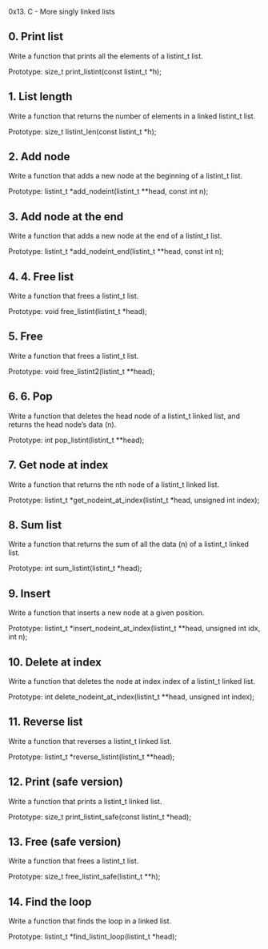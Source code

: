 0x13. C - More singly linked lists

## 0. Print list
Write a function that prints all the elements of a listint_t list.

Prototype: size_t print_listint(const listint_t *h);

## 1. List length
Write a function that returns the number of elements in a linked listint_t list.

Prototype: size_t listint_len(const listint_t *h);

## 2. Add node
Write a function that adds a new node at the beginning of a listint_t list.

Prototype: listint_t *add_nodeint(listint_t **head, const int n);

## 3. Add node at the end
Write a function that adds a new node at the end of a listint_t list.

Prototype: listint_t *add_nodeint_end(listint_t **head, const int n);

## 4. 4. Free list
Write a function that frees a listint_t list.

Prototype: void free_listint(listint_t *head);

## 5. Free
Write a function that frees a listint_t list.

Prototype: void free_listint2(listint_t **head);

## 6. 6. Pop
Write a function that deletes the head node of a listint_t linked list, and returns the head node’s data (n).

Prototype: int pop_listint(listint_t **head);

## 7. Get node at index
Write a function that returns the nth node of a listint_t linked list.

Prototype: listint_t *get_nodeint_at_index(listint_t *head, unsigned int index);

## 8. Sum list
Write a function that returns the sum of all the data (n) of a listint_t linked list.

Prototype: int sum_listint(listint_t *head);

## 9. Insert
Write a function that inserts a new node at a given position.

Prototype: listint_t *insert_nodeint_at_index(listint_t **head, unsigned int idx, int n);

## 10. Delete at index
Write a function that deletes the node at index index of a listint_t linked list.

Prototype: int delete_nodeint_at_index(listint_t **head, unsigned int index);

## 11. Reverse list
Write a function that reverses a listint_t linked list.

Prototype: listint_t *reverse_listint(listint_t **head);

## 12. Print (safe version)

Write a function that prints a listint_t linked list.

Prototype: size_t print_listint_safe(const listint_t *head);

## 13. Free (safe version)
Write a function that frees a listint_t list.

Prototype: size_t free_listint_safe(listint_t **h);

## 14. Find the loop
Write a function that finds the loop in a linked list.

Prototype: listint_t *find_listint_loop(listint_t *head);
